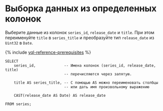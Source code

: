 # Выборка данных из определенных колонок

Выберите данные из колонок `series_id`, `release_date` и `title`. При этом переименуйте `title` в `series_title` и преобразуйте тип `release_date` из `Uint32` в `Date`.

{% include [yql-reference-prerequisites](_includes/yql_tutorial_prerequisites.md) %}

```yql
SELECT
    series_id,             -- Имена колонок (series_id, release_date, title)
                           -- перечисляются через запятую.

    title AS series_title, -- С помощью AS можно переименовать столбцы
                           -- или дать имя произвольному выражению

    CAST(release_date AS Date) AS release_date

FROM series;
```

